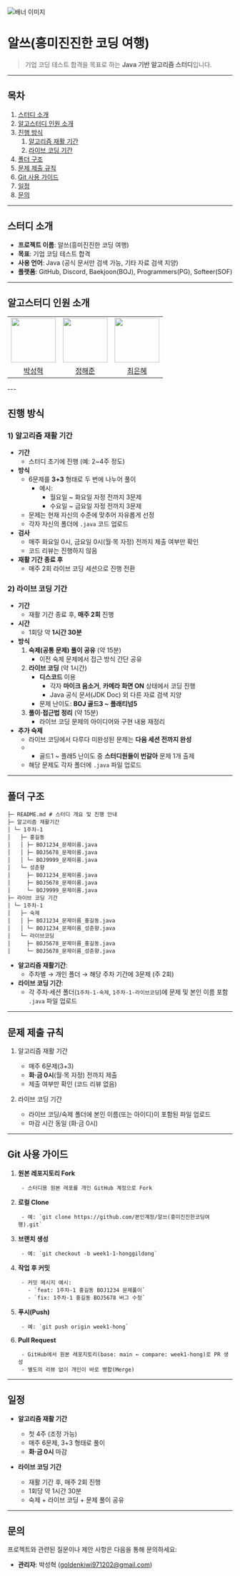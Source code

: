 ![배너 이미지](./images/banner.png)

# 알쓰(흥미진진한 코딩 여행)

> 기업 코딩 테스트 합격을 목표로 하는 **Java 기반 알고리즘 스터디**입니다.

---

## 목차

1. [스터디 소개](#스터디-소개)  
2. [알고스터디 인원 소개](#알고스터디-인원-소개)  
3. [진행 방식](#진행-방식)  
   1. [알고리즘 재활 기간](#1-알고리즘-재활-기간)  
   2. [라이브 코딩 기간](#2-라이브-코딩-기간)  
4. [폴더 구조](#폴더-구조)  
5. [문제 제출 규칙](#문제-제출-규칙)  
6. [Git 사용 가이드](#git-사용-가이드)  
7. [일정](#일정)  
8. [문의](#문의)

---

## 스터디 소개

- **프로젝트 이름**: 알쓰(흥미진진한 코딩 여행)
- **목표**: 기업 코딩 테스트 합격
- **사용 언어**: Java (공식 문서만 검색 가능, 기타 자료 검색 지양)
- **플랫폼**: GitHub, Discord, Baekjoon(BOJ), Programmers(PG), Softeer(SOF)

---

## 알고스터디 인원 소개

<table>
  <tr>
    <td>
        <a href="https://github.com/goldenkiwi-hyeuk">
            <img src="https://avatars.githubusercontent.com/u/95901686?s=96&v=4" width="100px" />
        </a>
    </td>
    <td>
        <a href="https://github.com/jun-23">
            <img src="https://avatars.githubusercontent.com/u/78009502?v=4" width="100px" />
        </a>
    </td>
    <td>
        <a href="https://github.com/EH05">
            <img src="https://avatars.githubusercontent.com/u/133950134?v=4" width="100px" />
        </a>
    </td>
  </tr>

  <tr> 
    <td align="center"><a href="https://github.com/goldenkiwi-hyeuk">박성혁</a></td>
    <td align="center"><a href="https://github.com/jun-23">정해준</a></td>
    <td align="center"><a href="https://github.com/gyungmean">최은혜</a></td>
  </tr>
</table>
---

## 진행 방식

### 1) 알고리즘 재활 기간
- **기간**  
  - 스터디 초기에 진행 (예: 2~4주 정도)
- **방식**  
  - 6문제를 **3+3** 형태로 두 번에 나누어 풀이  
    - 예시:  
      - 월요일 ~ 화요일 자정 전까지 3문제  
      - 수요일 ~ 금요일 자정 전까지 3문제
  - 문제는 현재 자신의 수준에 맞추어 자유롭게 선정
  - 각자 자신의 폴더에 `.java` 코드 업로드  
- **검사**  
  - 매주 화요일 0시, 금요일 0시(월·목 자정) 전까지 제출 여부만 확인  
  - 코드 리뷰는 진행하지 않음  
- **재활 기간 종료 후**  
  - 매주 2회 라이브 코딩 세션으로 진행 전환

### 2) 라이브 코딩 기간
- **기간**  
  - 재활 기간 종료 후, **매주 2회** 진행
- **시간**  
  - 1회당 약 **1시간 30분**
- **방식**  
  1. **숙제(공통 문제) 풀이 공유** (약 15분)  
     - 이전 숙제 문제에서 접근 방식 간단 공유  
  2. **라이브 코딩** (약 1시간)  
     - **디스코드** 이용  
       - 각자 **마이크 음소거**, **카메라 화면 ON** 상태에서 코딩 진행
       - Java 공식 문서(JDK Doc) 외 다른 자료 검색 지양  
     - 문제 난이도: **BOJ 골드3 ~ 플래티넘5**  
  3. **풀이·접근법 정리** (약 15분)  
     - 라이브 코딩 문제의 아이디어와 구현 내용 재정리  
- **추가 숙제**  
  - 라이브 코딩에서 다루다 미완성된 문제는 **다음 세션 전까지 완성**  
  - + 골드1 ~ 플래5 난이도 중 **스터디원들이 번갈아** 문제 1개 출제  
  - 해당 문제도 각자 폴더에 `.java` 파일 업로드

---

## 폴더 구조

```
├─ README.md # 스터디 개요 및 진행 안내
├─ 알고리즘 재활기간
│ └─ 1주차-1
│   ├─ 홍길동
│   │ ├─ BOJ1234_문제이름.java
│   │ ├─ BOJ5678_문제이름.java
│   │ └─ BOJ9999_문제이름.java
│   └─ 성춘향
│     ├─ BOJ1234_문제이름.java
│     ├─ BOJ5678_문제이름.java
│     └─ BOJ9999_문제이름.java
├─ 라이브 코딩 기간
│ └─ 1주차-1
│   ├─ 숙제
│   │ ├─ BOJ1234_문제이름_홍길동.java
│   │ └─ BOJ1234_문제이름_성춘향.java
│   └─ 라이브코딩
│     ├─ BOJ5678_문제이름_홍길동.java
│     └─ BOJ5678_문제이름_성춘향.java
```

- **알고리즘 재활기간**:  
  - 주차별 → 개인 폴더 → 해당 주차 기간에 3문제 (주 2회)
- **라이브 코딩 기간**:  
  - 각 주차·세션 폴더(`1주차-1-숙제`, `1주차-1-라이브코딩`)에 문제 및 본인 이름 포함 `.java` 파일 업로드
 
---

## 문제 제출 규칙

1) 알고리즘 재활 기간  
   - 매주 6문제(3+3)  
   - **화·금 0시**(월·목 자정) 전까지 제출  
   - 제출 여부만 확인 (코드 리뷰 없음)

2) 라이브 코딩 기간  
   - 라이브 코딩/숙제 폴더에 본인 이름(또는 아이디)이 포함된 파일 업로드  
   - 마감 시간 동일 (화·금 0시)

---

## Git 사용 가이드

1. **원본 레포지토리 Fork**  
   ```
    - 스터디용 원본 레포를 개인 GitHub 계정으로 Fork
   ```

2. **로컬 Clone**  
   ```
    - 예: `git clone https://github.com/본인계정/알쓰(흥미진진한코딩여행).git`
   ```

3. **브랜치 생성**  
   ```
    - 예: `git checkout -b week1-1-honggildong`
   ```

4. **작업 후 커밋**
   ```
    - 커밋 메시지 예시:  
      - `feat: 1주차-1 홍길동 BOJ1234 문제풀이`  
      - `fix: 1주차-1 홍길동 BOJ5678 버그 수정`
   ```

5. **푸시(Push)**  
   ```
    - 예: `git push origin week1-hong`
   ```

6. **Pull Request**  
   ```
    - GitHub에서 원본 레포지토리(base: main ← compare: week1-hong)로 PR 생성  
    - 별도의 리뷰 없이 개인이 바로 병합(Merge)
   ```

---

## 일정

- **알고리즘 재활 기간**  
  - 첫 4주 (조정 가능)  
  - 매주 6문제, 3+3 형태로 풀이  
  - **화·금 0시** 마감

- **라이브 코딩 기간**  
  - 재활 기간 후, 매주 2회 진행  
  - 1회당 약 1시간 30분  
  - 숙제 + 라이브 코딩 + 문제 풀이 공유

---

## 문의

프로젝트와 관련된 질문이나 제안 사항은 다음을 통해 문의하세요:

- **관리자**: 박성혁 (goldenkiwi971202@gmail.com)
